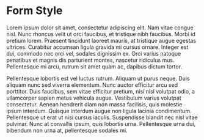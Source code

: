 # Form Style

Lorem ipsum dolor sit amet, consectetur adipiscing elit. Nam vitae congue nisl. Nunc rhoncus velit ut orci faucibus, et tristique nibh faucibus. Morbi id pretium lorem. Praesent tincidunt laoreet mauris, at tristique augue egestas ultrices. Curabitur accumsan ligula gravida mi cursus ornare. Integer est dui, commodo nec orci vel, sodales dignissim ex. Orci varius natoque penatibus et magnis dis parturient montes, nascetur ridiculus mus. Pellentesque mi arcu, rutrum sit amet quam ac, dapibus dictum tortor.

Pellentesque lobortis est vel luctus rutrum. Aliquam ut purus neque. Duis aliquam nunc sed viverra elementum. Nunc auctor efficitur arcu sed porttitor. Duis faucibus, sem vitae efficitur pretium, nisi nisl volutpat odio, a ullamcorper sapien metus vehicula augue. Vestibulum varius volutpat consectetur. Aenean hendrerit diam non massa facilisis, quis molestie ipsum interdum. Quisque interdum augue non ligula lacinia condimentum. Pellentesque ut erat ut nisi cursus iaculis. Suspendisse blandit nec nisl vitae pulvinar. Nunc at convallis ipsum, quis lobortis urna. Pellentesque urna dui, bibendum non urna at, pellentesque sodales mi.
